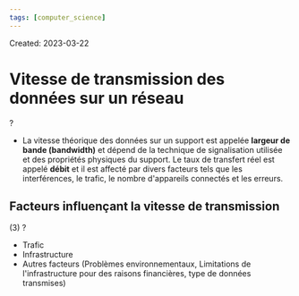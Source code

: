 ```yaml
---
tags: [computer_science] 
---
```

Created: 2023-03-22

# Vitesse de transmission des données sur un réseau
?
- La vitesse théorique des données sur un support est appelée **largeur de bande (bandwidth)** et dépend de la technique de signalisation utilisée et des propriétés physiques du support. Le taux de transfert réel est appelé **débit** et il est affecté par divers facteurs tels que les interférences, le trafic, le nombre d'appareils connectés et les erreurs.
<!--SR:!2023-03-28,1,210-->

## Facteurs influençant la vitesse de transmission
(3)
?
- Trafic
- Infrastructure
- Autres facteurs (Problèmes environnementaux, Limitations de l'infrastructure pour des raisons financières, type de données transmises)
<!--SR:!2023-03-29,3,250-->